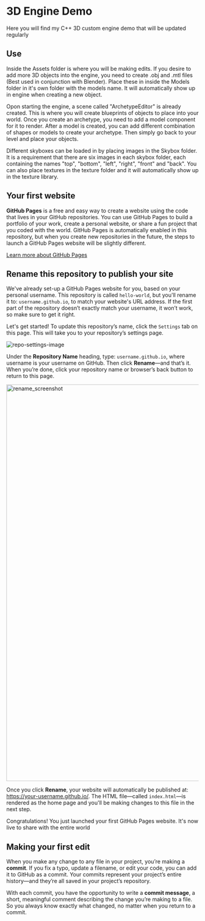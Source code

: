 # 3D Engine Demo

Here you will find my C++ 3D custom engine demo that will be updated regularly

## Use

Inside the Assets folder is where you will be making edits. If you desire to add more 3D objects into the engine, you need to create .obj and .mtl files (Best used in conjunction with Blender). Place these in inside the Models folder in it's own folder with the models name. It will automatically show up in engine when creating a new object.

Opon starting the engine, a scene called "ArchetypeEditor" is already created. This is where you will create blueprints of objects to place into your world. Once you create an archetype, you need to add a model component for it to render. After a model is created, you can add different combination of shapes or models to create your archetype. Then simply go back to your level and place your objects. 

Different skyboxes can be loaded in by placing images in the Skybox folder. It is a requirement that there are six images in each skybox folder, each containing the names "top", "bottom", "left", "right", "front" and "back". You can also place textures in the texture folder and it will automatically show up in the texture library.


## Your first website

**GitHub Pages** is a free and easy way to create a website using the code that lives in your GitHub repositories. You can use GitHub Pages to build a portfolio of your work, create a personal website, or share a fun project that you coded with the world. GitHub Pages is automatically enabled in this repository, but when you create new repositories in the future, the steps to launch a GitHub Pages website will be slightly different.

[Learn more about GitHub Pages](https://pages.github.com/)

## Rename this repository to publish your site

We've already set-up a GitHub Pages website for you, based on your personal username. This repository is called `hello-world`, but you'll rename it to: `username.github.io`, to match your website's URL address. If the first part of the repository doesn’t exactly match your username, it won’t work, so make sure to get it right.

Let's get started! To update this repository’s name, click the `Settings` tab on this page. This will take you to your repository’s settings page. 

![repo-settings-image](https://user-images.githubusercontent.com/18093541/63130482-99e6ad80-bf88-11e9-99a1-d3cf1660b47e.png)

Under the **Repository Name** heading, type: `username.github.io`, where username is your username on GitHub. Then click **Rename**—and that’s it. When you’re done, click your repository name or browser’s back button to return to this page.

<img width="1039" alt="rename_screenshot" src="https://user-images.githubusercontent.com/18093541/63129466-956cc580-bf85-11e9-92d8-b028dd483fa5.png">

Once you click **Rename**, your website will automatically be published at: https://your-username.github.io/. The HTML file—called `index.html`—is rendered as the home page and you'll be making changes to this file in the next step.

Congratulations! You just launched your first GitHub Pages website. It's now live to share with the entire world

## Making your first edit

When you make any change to any file in your project, you’re making a **commit**. If you fix a typo, update a filename, or edit your code, you can add it to GitHub as a commit. Your commits represent your project’s entire history—and they’re all saved in your project’s repository.

With each commit, you have the opportunity to write a **commit message**, a short, meaningful comment describing the change you’re making to a file. So you always know exactly what changed, no matter when you return to a commit.


